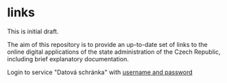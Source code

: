 # links
This is initial draft.

The aim of this repository is to provide an up-to-date set of links to the online digital applications of the state administration of the Czech Republic, including brief explanatory documentation.


Login to service "Datová schránka" with [username and password](https://www.mojedatovaschranka.cz/as/login?type=captcha&uri=https%3A%2F%2Fwww.mojedatovaschranka.cz%2Fportal%2FISDS%2F)
